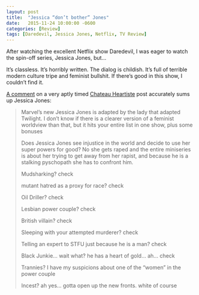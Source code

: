 ```yaml
---
layout: post
title:  "Jessica “don’t bother” Jones"
date:   2015-11-24 10:00:00 -0600
categories: [Review]
tags: [Daredevil, Jessica Jones, Netflix, TV Review]
---
```


After watching the excellent Netflix show Daredevil, I was eager to watch the spin-off series, Jessica Jones, but...

It’s classless. It’s horribly written. The dialog is childish. It’s full of terrible modern culture tripe and feminist bullshit. If there’s good in this show, I couldn’t find it.

[A comment](https://heartiste.wordpress.com/2015/11/23/if-youve-been-away-from-tv-or-the-movies-for-a-while/#comment-732199) on a very aptly timed [Chateau Heartiste](https://heartiste.wordpress.com/2015/11/23/if-youve-been-away-from-tv-or-the-movies-for-a-while/) post accurately sums up Jessica Jones:

> Marvel’s new Jessica Jones is adapted by the lady that adapted Twilight. I don’t know if there is a clearer version of a feminist worldview than that, but it hits your entire list in one show, plus some bonuses
> 
> Does Jessica Jones see injustice in the world and decide to use her super powers for good? No she gets raped and the entire miniseries is about her trying to get away from her rapist, and because he is a stalking pyschopath she has to confront him.
> 
> Mudsharking? check
> 
> mutant hatred as a proxy for race? check
> 
> Oil Driller? check
> 
> Lesbian power couple? check
> 
> British villain? check
> 
> Sleeping with your attempted murderer? check
> 
> Telling an expert to STFU just because he is a man? check
> 
> Black Junkie… wait what? he has a heart of gold… ah… check
> 
> Trannies? I have my suspicions about one of the “women” in the power couple
> 
> Incest? ah yes… gotta open up the new fronts. white of course
